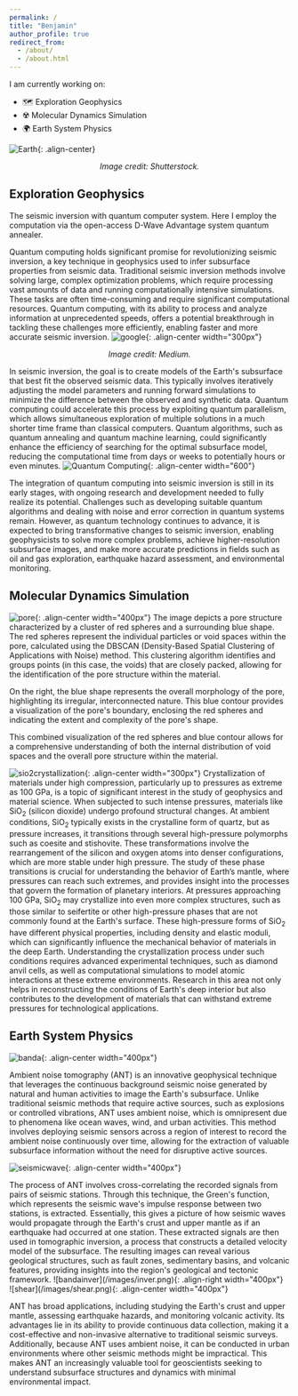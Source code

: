 ```yaml
---
permalink: /
title: "Benjamin"
author_profile: true
redirect_from: 
  - /about/
  - /about.html
---
```




I am currently working on:
- 🗺️ Exploration Geophysics
- ☢️ Molecular Dynamics Simulation
- 🌍 Earth System Physics



![Earth](/images/earth.jpg){: .align-center}

<div style="clear: both;"></div>
<p style="text-align: center;"><em>Image credit: Shutterstock.</em></p>


## Exploration Geophysics



The seismic inversion with quantum computer system. Here I employ the computation via the open-access D-Wave Advantage system quantum annealer.


Quantum computing holds significant promise for revolutionizing seismic inversion, a key technique in geophysics used to infer subsurface properties from seismic data. Traditional seismic inversion methods involve solving large, complex optimization problems, which require processing vast amounts of data and running computationally intensive simulations. These tasks are often time-consuming and require significant computational resources. Quantum computing, with its ability to process and analyze information at unprecedented speeds, offers a potential breakthrough in tackling these challenges more efficiently, enabling faster and more accurate seismic inversion.
![google](/images/google.jpg){: .align-center width="300px"}
<p style="text-align: center;"><em>Image credit: Medium.</em></p>


In seismic inversion, the goal is to create models of the Earth's subsurface that best fit the observed seismic data. This typically involves iteratively adjusting the model parameters and running forward simulations to minimize the difference between the observed and synthetic data. Quantum computing could accelerate this process by exploiting quantum parallelism, which allows simultaneous exploration of multiple solutions in a much shorter time frame than classical computers. Quantum algorithms, such as quantum annealing and quantum machine learning, could significantly enhance the efficiency of searching for the optimal subsurface model, reducing the computational time from days or weeks to potentially hours or even minutes.
![Quantum Computing](/images/result10loops.png){: .align-center width="600"}

The integration of quantum computing into seismic inversion is still in its early stages, with ongoing research and development needed to fully realize its potential. Challenges such as developing suitable quantum algorithms and dealing with noise and error correction in quantum systems remain. However, as quantum technology continues to advance, it is expected to bring transformative changes to seismic inversion, enabling geophysicists to solve more complex problems, achieve higher-resolution subsurface images, and make more accurate predictions in fields such as oil and gas exploration, earthquake hazard assessment, and environmental monitoring.

## Molecular Dynamics Simulation
![pore](/images/atoms.png){: .align-center width="400px"}
The image depicts a pore structure characterized by a cluster of red spheres and a surrounding blue shape. The red spheres represent the individual particles or void spaces within the pore, calculated using the DBSCAN (Density-Based Spatial Clustering of Applications with Noise) method. This clustering algorithm identifies and groups points (in this case, the voids) that are closely packed, allowing for the identification of the pore structure within the material.

On the right, the blue shape represents the overall morphology of the pore, highlighting its irregular, interconnected nature. This blue contour provides a visualization of the pore's boundary, enclosing the red spheres and indicating the extent and complexity of the pore's shape.

This combined visualization of the red spheres and blue contour allows for a comprehensive understanding of both the internal distribution of void spaces and the overall pore structure within the material.

![sio2crystallization](/images/sio2crystallization.png){: .align-center width="300px"}
Crystallization of materials under high compression, particularly up to pressures as extreme as 100 GPa, is a topic of significant interest in the study of geophysics and material science. When subjected to such intense pressures, materials like SiO<sub>2</sub> (silicon dioxide) undergo profound structural changes. At ambient conditions, SiO<sub>2</sub> typically exists in the crystalline form of quartz, but as pressure increases, it transitions through several high-pressure polymorphs such as coesite and stishovite. These transformations involve the rearrangement of the silicon and oxygen atoms into denser configurations, which are more stable under high pressure. The study of these phase transitions is crucial for understanding the behavior of Earth’s mantle, where pressures can reach such extremes, and provides insight into the processes that govern the formation of planetary interiors.
At pressures approaching 100 GPa, SiO<sub>2</sub> may crystallize into even more complex structures, such as those similar to seifertite or other high-pressure phases that are not commonly found at the Earth's surface. These high-pressure forms of SiO<sub>2</sub> have different physical properties, including density and elastic moduli, which can significantly influence the mechanical behavior of materials in the deep Earth. Understanding the crystallization process under such conditions requires advanced experimental techniques, such as diamond anvil cells, as well as computational simulations to model atomic interactions at these extreme environments. Research in this area not only helps in reconstructing the conditions of Earth's deep interior but also contributes to the development of materials that can withstand extreme pressures for technological applications.

## Earth System Physics

![banda](/images/bandaarc.png){: .align-center width="400px"}
<div style="clear: both;"></div>

Ambient noise tomography (ANT) is an innovative geophysical technique that leverages the continuous background seismic noise generated by natural and human activities to image the Earth's subsurface. Unlike traditional seismic methods that require active sources, such as explosions or controlled vibrations, ANT uses ambient noise, which is omnipresent due to phenomena like ocean waves, wind, and urban activities. This method involves deploying seismic sensors across a region of interest to record the ambient noise continuously over time, allowing for the extraction of valuable subsurface information without the need for disruptive active sources.

![seismicwave](/images/seismicwave.png){: .align-center width="400px"}
<div style="clear: both;"></div>
The process of ANT involves cross-correlating the recorded signals from pairs of seismic stations. Through this technique, the Green's function, which represents the seismic wave's impulse response between two stations, is extracted. Essentially, this gives a picture of how seismic waves would propagate through the Earth's crust and upper mantle as if an earthquake had occurred at one station. These extracted signals are then used in tomographic inversion, a process that constructs a detailed velocity model of the subsurface. The resulting images can reveal various geological structures, such as fault zones, sedimentary basins, and volcanic features, providing insights into the region's geological and tectonic framework.
![bandainver](/images/inver.png){: .align-right width="400px"}
<div style="clear: both;"></div>
![shear](/images/shear.png){: .align-center width="400px"}

ANT has broad applications, including studying the Earth's crust and upper mantle, assessing earthquake hazards, and monitoring volcanic activity. Its advantages lie in its ability to provide continuous data collection, making it a cost-effective and non-invasive alternative to traditional seismic surveys. Additionally, because ANT uses ambient noise, it can be conducted in urban environments where other seismic methods might be impractical. This makes ANT an increasingly valuable tool for geoscientists seeking to understand subsurface structures and dynamics with minimal environmental impact.

